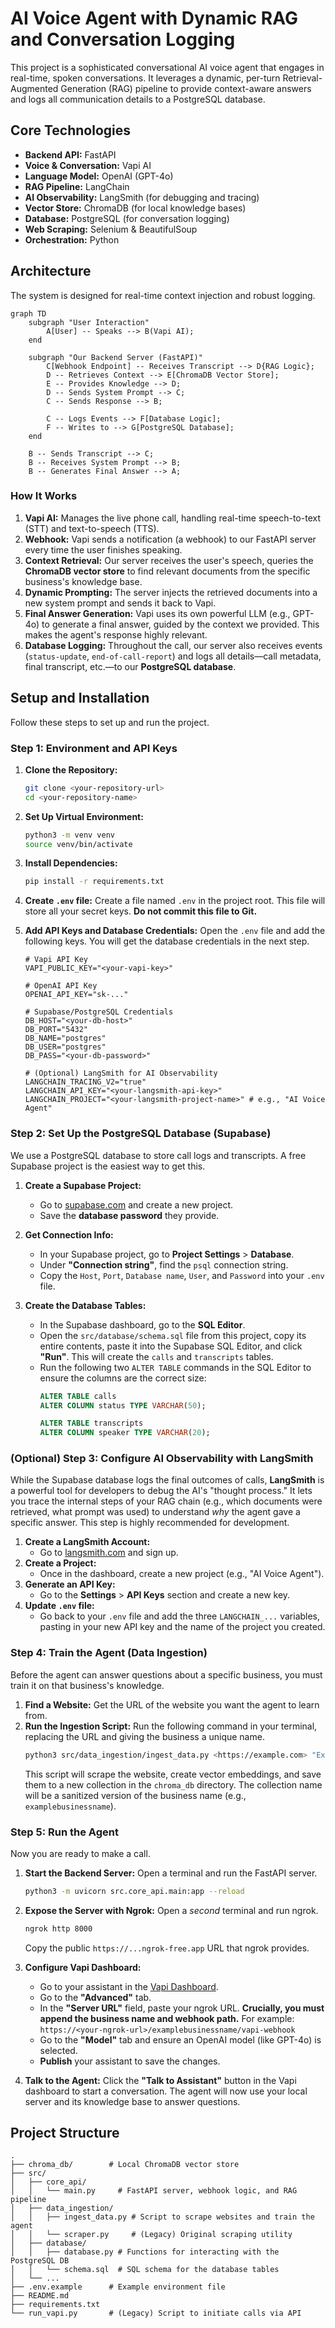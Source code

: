 # AI Voice Agent with Dynamic RAG and Conversation Logging

This project is a sophisticated conversational AI voice agent that engages in real-time, spoken conversations. It leverages a dynamic, per-turn Retrieval-Augmented Generation (RAG) pipeline to provide context-aware answers and logs all communication details to a PostgreSQL database.

## Core Technologies

*   **Backend API:** FastAPI
*   **Voice & Conversation:** Vapi AI
*   **Language Model:** OpenAI (GPT-4o)
*   **RAG Pipeline:** LangChain
*   **AI Observability:** LangSmith (for debugging and tracing)
*   **Vector Store:** ChromaDB (for local knowledge bases)
*   **Database:** PostgreSQL (for conversation logging)
*   **Web Scraping:** Selenium & BeautifulSoup
*   **Orchestration:** Python

## Architecture

The system is designed for real-time context injection and robust logging.

```mermaid
graph TD
    subgraph "User Interaction"
        A[User] -- Speaks --> B(Vapi AI);
    end

    subgraph "Our Backend Server (FastAPI)"
        C[Webhook Endpoint] -- Receives Transcript --> D{RAG Logic};
        D -- Retrieves Context --> E[ChromaDB Vector Store];
        E -- Provides Knowledge --> D;
        D -- Sends System Prompt --> C;
        C -- Sends Response --> B;
        
        C -- Logs Events --> F[Database Logic];
        F -- Writes to --> G[PostgreSQL Database];
    end

    B -- Sends Transcript --> C;
    B -- Receives System Prompt --> B;
    B -- Generates Final Answer --> A;
```

### How It Works

1.  **Vapi AI:** Manages the live phone call, handling real-time speech-to-text (STT) and text-to-speech (TTS).
2.  **Webhook:** Vapi sends a notification (a webhook) to our FastAPI server every time the user finishes speaking.
3.  **Context Retrieval:** Our server receives the user's speech, queries the **ChromaDB vector store** to find relevant documents from the specific business's knowledge base.
4.  **Dynamic Prompting:** The server injects the retrieved documents into a new system prompt and sends it back to Vapi.
5.  **Final Answer Generation:** Vapi uses its own powerful LLM (e.g., GPT-4o) to generate a final answer, guided by the context we provided. This makes the agent's response highly relevant.
6.  **Database Logging:** Throughout the call, our server also receives events (`status-update`, `end-of-call-report`) and logs all details—call metadata, final transcript, etc.—to our **PostgreSQL database**.

## Setup and Installation

Follow these steps to set up and run the project.

### Step 1: Environment and API Keys

1.  **Clone the Repository:**
    ```bash
    git clone <your-repository-url>
    cd <your-repository-name>
    ```

2.  **Set Up Virtual Environment:**
    ```bash
    python3 -m venv venv
    source venv/bin/activate
    ```

3.  **Install Dependencies:**
    ```bash
    pip install -r requirements.txt
    ```

4.  **Create `.env` file:** Create a file named `.env` in the project root. This file will store all your secret keys. **Do not commit this file to Git.**

5.  **Add API Keys and Database Credentials:** Open the `.env` file and add the following keys. You will get the database credentials in the next step.
    ```env
    # Vapi API Key
    VAPI_PUBLIC_KEY="<your-vapi-key>"

    # OpenAI API Key
    OPENAI_API_KEY="sk-..."

    # Supabase/PostgreSQL Credentials
    DB_HOST="<your-db-host>"
    DB_PORT="5432"
    DB_NAME="postgres"
    DB_USER="postgres"
    DB_PASS="<your-db-password>"

    # (Optional) LangSmith for AI Observability
    LANGCHAIN_TRACING_V2="true"
    LANGCHAIN_API_KEY="<your-langsmith-api-key>"
    LANGCHAIN_PROJECT="<your-langsmith-project-name>" # e.g., "AI Voice Agent"
    ```

### Step 2: Set Up the PostgreSQL Database (Supabase)

We use a PostgreSQL database to store call logs and transcripts. A free Supabase project is the easiest way to get this.

1.  **Create a Supabase Project:**
    *   Go to [supabase.com](https://supabase.com) and create a new project.
    *   Save the **database password** they provide.

2.  **Get Connection Info:**
    *   In your Supabase project, go to **Project Settings** > **Database**.
    *   Under **"Connection string"**, find the `psql` connection string.
    *   Copy the `Host`, `Port`, `Database name`, `User`, and `Password` into your `.env` file.

3.  **Create the Database Tables:**
    *   In the Supabase dashboard, go to the **SQL Editor**.
    *   Open the `src/database/schema.sql` file from this project, copy its entire contents, paste it into the Supabase SQL Editor, and click **"Run"**. This will create the `calls` and `transcripts` tables.
    *   Run the following two `ALTER TABLE` commands in the SQL Editor to ensure the columns are the correct size:
        ```sql
        ALTER TABLE calls
        ALTER COLUMN status TYPE VARCHAR(50);

        ALTER TABLE transcripts
        ALTER COLUMN speaker TYPE VARCHAR(20);
        ```

### (Optional) Step 3: Configure AI Observability with LangSmith

While the Supabase database logs the final outcomes of calls, **LangSmith** is a powerful tool for developers to debug the AI's "thought process." It lets you trace the internal steps of your RAG chain (e.g., which documents were retrieved, what prompt was used) to understand *why* the agent gave a specific answer. This step is highly recommended for development.

1.  **Create a LangSmith Account:**
    *   Go to [langsmith.com](https://www.langchain.com/langsmith) and sign up.
2.  **Create a Project:**
    *   Once in the dashboard, create a new project (e.g., "AI Voice Agent").
3.  **Generate an API Key:**
    *   Go to the **Settings** > **API Keys** section and create a new key.
4.  **Update `.env` file:**
    *   Go back to your `.env` file and add the three `LANGCHAIN_...` variables, pasting in your new API key and the name of the project you created.

### Step 4: Train the Agent (Data Ingestion)

Before the agent can answer questions about a specific business, you must train it on that business's knowledge.

1.  **Find a Website:** Get the URL of the website you want the agent to learn from.
2.  **Run the Ingestion Script:** Run the following command in your terminal, replacing the URL and giving the business a unique name.
    ```bash
    python3 src/data_ingestion/ingest_data.py <https://example.com> "Example Business Name"
    ```
    This script will scrape the website, create vector embeddings, and save them to a new collection in the `chroma_db` directory. The collection name will be a sanitized version of the business name (e.g., `examplebusinessname`).

### Step 5: Run the Agent

Now you are ready to make a call.

1.  **Start the Backend Server:**
    Open a terminal and run the FastAPI server.
    ```bash
    python3 -m uvicorn src.core_api.main:app --reload
    ```

2.  **Expose the Server with Ngrok:**
    Open a *second* terminal and run ngrok.
    ```bash
    ngrok http 8000
    ```
    Copy the public `https://...ngrok-free.app` URL that ngrok provides.

3.  **Configure Vapi Dashboard:**
    *   Go to your assistant in the [Vapi Dashboard](https://vapi.ai/dashboard).
    *   Go to the **"Advanced"** tab.
    *   In the **"Server URL"** field, paste your ngrok URL. **Crucially, you must append the business name and webhook path.** For example:
        `https://<your-ngrok-url>/examplebusinessname/vapi-webhook`
    *   Go to the **"Model"** tab and ensure an OpenAI model (like GPT-4o) is selected.
    *   **Publish** your assistant to save the changes.

4.  **Talk to the Agent:**
    Click the **"Talk to Assistant"** button in the Vapi dashboard to start a conversation. The agent will now use your local server and its knowledge base to answer questions.

## Project Structure
```
.
├── chroma_db/        # Local ChromaDB vector store
├── src/
│   ├── core_api/
│   │   └── main.py     # FastAPI server, webhook logic, and RAG pipeline
│   ├── data_ingestion/
│   │   ├── ingest_data.py # Script to scrape websites and train the agent
│   │   └── scraper.py     # (Legacy) Original scraping utility
│   ├── database/
│   │   ├── database.py # Functions for interacting with the PostgreSQL DB
│   │   └── schema.sql  # SQL schema for the database tables
│   └── ...
├── .env.example      # Example environment file
├── README.md
├── requirements.txt
└── run_vapi.py       # (Legacy) Script to initiate calls via API
``` 